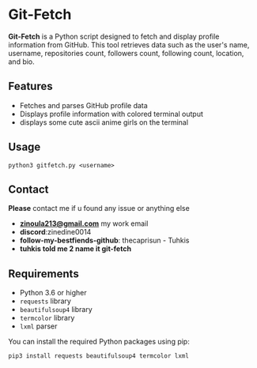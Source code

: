 # Git-Fetch

**Git-Fetch** is a Python script designed to fetch and display profile information from GitHub. This tool retrieves data such as the user's name, username, repositories count, followers count, following count, location, and bio.

## Features

- Fetches and parses GitHub profile data
- Displays profile information with colored terminal output
- displays some cute ascii anime girls on the terminal

## Usage
`python3 gitfetch.py <username>`

## Contact
**Please** contact me if u found any issue or anything else
- **zinoula213@gmail.com** my work email
- **discord**:zinedine0014
- **follow-my-bestfiends-github**: thecaprisun - Tuhkis
- **tuhkis told me 2 name it git-fetch**

## Requirements

- Python 3.6 or higher
- `requests` library
- `beautifulsoup4` library
- `termcolor` library
- `lxml` parser

You can install the required Python packages using pip:

```bash
pip3 install requests beautifulsoup4 termcolor lxml

